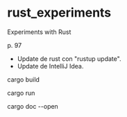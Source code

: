 # rust_experiments
Experiments with Rust

p. 97

- Update de rust con "rustup update".
- Update de IntelliJ Idea.



cargo build

cargo run

cargo doc --open


